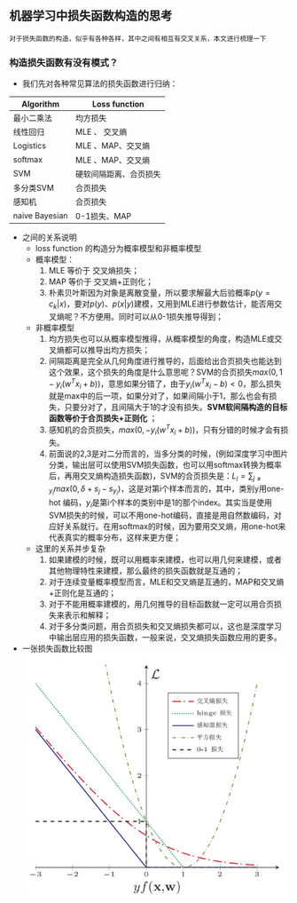 ## 机器学习中损失函数构造的思考
    对于损失函数的构造，似乎有各种各样，其中之间有相互有交叉关系，本文进行梳理一下  
### 构造损失函数有没有模式？
* 我们先对各种常见算法的损失函数进行归纳：    

Algorithm | Loss function
-------- | -----------
最小二乘法 | 均方损失
线性回归 | MLE 、 交叉熵
Logistics | MLE 、MAP、交叉熵
softmax | MLE 、MAP、交叉熵
SVM | 硬软间隔距离、合页损失
多分类SVM | 合页损失
感知机 | 合页损失
naive Bayesian | 0-1损失、MAP

* 之间的关系说明  
    * loss function 的构造分为概率模型和非概率模型
    * 概率模型：
        1. MLE 等价于 交叉熵损失；
        2. MAP 等价于 交叉熵+正则化；
        3. 朴素贝叶斯因为对象是离散变量，所以要求解最大后验概率$p(y=c_k| x)$，要对$p(y)、p(x|y)$建模，又用到MLE进行参数估计，能否用交叉熵呢？不方便用。同时可以从0-1损失推导得到；
    * 非概率模型
        1. 均方损失也可以从概率模型推得，从概率模型的角度，构造MLE或交叉熵都可以推导出均方损失； 
        2. 间隔距离是完全从几何角度进行推导的，后面给出合页损失也能达到这个效果，这个损失的角度是什么意思呢？SVM的合页损失$max(0, 1-y_i(w^Tx_i+b))$，意思如果分错了，由于$y_i(w^Tx_i-b)<0$，那么损失就是max中的后一项，如果分对了，如果间隔小于1，那么也会有损失，只要分对了，且间隔大于1的才没有损失。**SVM软间隔构造的目标函数等价于合页损失+正则化** ；
        3. 感知机的合页损失，$max(0, -y_i(w^Tx_i+b))$，只有分错的时候才会有损失。
        4. 前面说的2,3是对二分而言的，当多分类的时候，(例如深度学习中图片分类，输出层可以使用SVM损失函数，也可以用softmax转换为概率后，再用交叉熵构造损失函数)，SVM的合页损失是：$L_i = \sum_{j\ne y_i}max(0, \delta + s_j - s_{y_i})$，这是对第i个样本而言的，其中，类别y用one-hot 编码，$y_i$是第i个样本的类别中是1的那个index。其实当是使用SVM损失的时候，可以不用one-hot编码，直接是用自然数编码，对应好关系就行。在用softmax的时候，因为要用交叉熵，用one-hot来代表真实的概率分布，这样来更方便；
    * 这里的关系并步复杂
        1. 如果建模的时候，既可以用概率来建模，也可以用几何来建模，或者其他物理特性来建模，那么最终的损失函数就是互通的；
        2. 对于连续变量概率模型而言，MLE和交叉熵是互通的，MAP和交叉熵+正则化是互通的；
        3. 对于不能用概率建模的，用几何推导的目标函数就一定可以用合页损失来表示和解释；
        4. 对于多分类问题，用合页损失和交叉熵损失都可以，这也是深度学习中输出层应用的损失函数，一般来说，交叉熵损失函数应用的更多。
* 一张损失函数比较图  
![pic](../pic/1.jpg)
